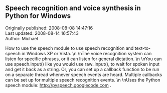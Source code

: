 ## Speech recognition and voice synthesis in Python for Windows  
Originally published: 2008-08-08 14:47:16  
Last updated: 2008-08-14 16:57:43  
Author: Michael   
  
How to use the speech module to use speech recognition and text-to-speech in Windows XP or Vista.\n\nThe voice recognition system can listen for specific phrases, or it can listen for general dictation.\n\nYou can use speech.input() like you would use raw_input(), to wait for spoken input and get it back as a string.  Or, you can set up a callback function to be run on a separate thread whenever speech events are heard.  Multiple callbacks can be set up for multiple speech recognition events.\n\nUses the Python speech module: http://pyspeech.googlecode.com .